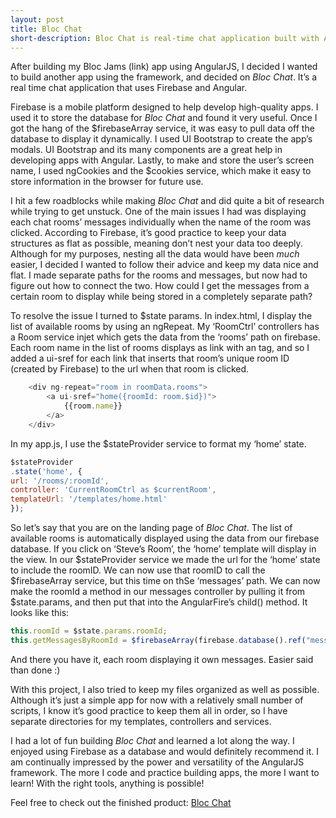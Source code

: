 ```yaml
---
layout: post
title: Bloc Chat
short-description: Bloc Chat is real-time chat application built with AngularJS and Firebase.
---
```

After building my Bloc Jams (link) app using AngularJS, I decided I wanted to build another app using the framework, and decided on *Bloc Chat*. It’s a real time chat application that uses Firebase and Angular.

Firebase is a mobile platform designed to help develop high-quality apps. I used it to store the database for *Bloc Chat* and found it very useful. Once I got the hang of the $firebaseArray service, it was easy to pull data off the database to display it dynamically. I used UI Bootstrap to create the app’s modals. UI Bootstrap and its many components are a great help in developing apps with Angular. Lastly, to make and store the user’s screen name, I used ngCookies and the $cookies service, which make it easy to store information in the browser for future use.

I hit a few roadblocks while making *Bloc Chat* and did quite a bit of research while trying to get unstuck. One of the main issues I had was displaying each chat rooms’ messages individually when the name of the room was clicked. According to Firebase, it’s good practice to keep your data structures as flat as possible, meaning don’t nest your data too deeply. Although for my purposes, nesting all the data would have been *much* easier, I decided I wanted to follow their advice and keep my data nice and flat. I made separate paths for the rooms and messages, but now had to figure out how to connect the two. How could I get the messages from a certain room to display while being stored in a completely separate path? 

To resolve the issue I turned to $state params. In index.html, I display the list of available rooms by using an ngRepeat. My ‘RoomCtrl’ controllers has a Room service injet which gets the data from the ‘rooms’ path on firebase. Each room name in the list of rooms displays as link with an <a> tag, and so I added a ui-sref for each link that inserts that room’s unique room ID (created by Firebase) to the url when that room is clicked. 

```javascript
	<div ng-repeat="room in roomData.rooms">
		<a ui-sref="home({roomId: room.$id})">
			{{room.name}}
		</a>
	</div>
```
In my app.js, I use the $stateProvider service to format my ‘home’ state.



```javascript
$stateProvider
.state('home', {
url: '/rooms/:roomId',
controller: 'CurrentRoomCtrl as $currentRoom',
templateUrl: '/templates/home.html'
});

```
So let’s say that you are on the landing page of *Bloc Chat*. The list of available rooms is automatically displayed using the data from our firebase database. If you click on ‘Steve’s Room’, the ‘home’ template will display in the view. In our $stateProvider service we made the url for the ‘home’ state to include the roomID. We can now use that roomID to call the $firebaseArray service, but this time on thSe ‘messages’ path. We can now make the roomId a method in our messages controller by pulling it from $state.params, and then put that into the AngularFire’s child() method. It looks like this:

```javascript
this.roomId = $state.params.roomId;
this.getMessagesByRoomId = $firebaseArray(firebase.database().ref("messages").child(this.roomId));
```
And there you have it, each room displaying it own messages. Easier said than done :)

With this project, I also tried to keep my files organized as well as possible. Although it’s just a simple app for now with a relatively small number of scripts, I know it’s good practice to keep them all in order, so I have separate directories for my templates, controllers and services.

I had a lot of fun building *Bloc Chat* and learned a lot along the way. I enjoyed using Firebase as a database and would definitely recommend it. I am continually impressed by the power and versatility of the AngularJS framework. The more I code and practice building apps, the more I want to learn! With the right tools, anything is possible!

Feel free to check out the finished product:
[Bloc Chat](https://github.com/svancott/Bloc-Chat)
